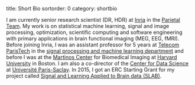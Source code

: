 title: Short Bio
sortorder: 0
category: shortbio

I am currently senior research scientist (DR, HDR) at [Inria](http://www.inria.fr) in the [Parietal Team](http://parietal.saclay.inria.fr/). My work is on statistical machine learning, signal and image processing, optimization, scientific computing and software engineering with primary applications in brain functional imaging (MEG, EEG, fMRI). Before joining Inria, I was an assistant professor for 5 years at [Telecom ParisTech](http://telecom-paristech.fr) in the [signal processing and machine learning department](http://www.tsi.telecom-paristech.fr/) and before I was at the [Martinos Center](http://www.nmr.mgh.harvard.edu/martinos/flashHome.php) for Biomedical Imaging at [Harvard University](http://www.harvard.edu/) in Boston. I am also a co-director of the [Center for Data Science](http://www.datascience-paris-saclay.fr/) at [Université Paris-Saclay](https://www.universite-paris-saclay.fr/). In 2015, I got an ERC Starting Grant for my project called [Signal and Learning Applied to Brain data (SLAB)](erc-slab.html).
